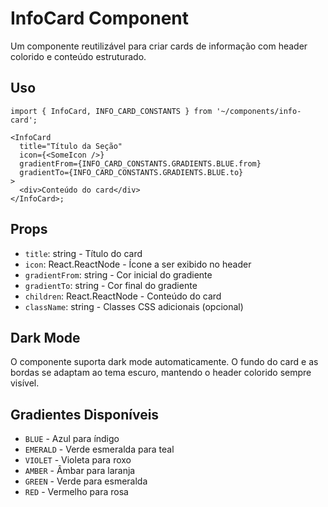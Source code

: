 # InfoCard Component

Um componente reutilizável para criar cards de informação com header colorido e conteúdo estruturado.

## Uso

```tsx
import { InfoCard, INFO_CARD_CONSTANTS } from '~/components/info-card';

<InfoCard
  title="Título da Seção"
  icon={<SomeIcon />}
  gradientFrom={INFO_CARD_CONSTANTS.GRADIENTS.BLUE.from}
  gradientTo={INFO_CARD_CONSTANTS.GRADIENTS.BLUE.to}
>
  <div>Conteúdo do card</div>
</InfoCard>;
```

## Props

- `title`: string - Título do card
- `icon`: React.ReactNode - Ícone a ser exibido no header
- `gradientFrom`: string - Cor inicial do gradiente
- `gradientTo`: string - Cor final do gradiente
- `children`: React.ReactNode - Conteúdo do card
- `className`: string - Classes CSS adicionais (opcional)

## Dark Mode

O componente suporta dark mode automaticamente. O fundo do card e as bordas se adaptam ao tema escuro, mantendo o header colorido sempre visível.

## Gradientes Disponíveis

- `BLUE` - Azul para índigo
- `EMERALD` - Verde esmeralda para teal
- `VIOLET` - Violeta para roxo
- `AMBER` - Âmbar para laranja
- `GREEN` - Verde para esmeralda
- `RED` - Vermelho para rosa
